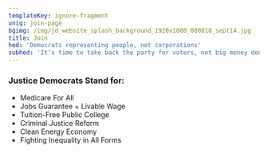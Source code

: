```yaml
---
templateKey: ignore-fragment
uniq: join-page
bgimg: /img/jd_website_splash_background_1920x1080_080818_sept14.jpg
title: Join
hed: 'Democrats representing people, not corporations'
subhed: 'It’s time to take back the party for voters, not big money donors.'
---
```


### Justice Democrats Stand for:

* Medicare For All
* Jobs Guarantee + Livable Wage
* Tuition-Free Public College
* Criminal Justice Reform
* Clean Energy Economy
* Fighting Inequality in All Forms
